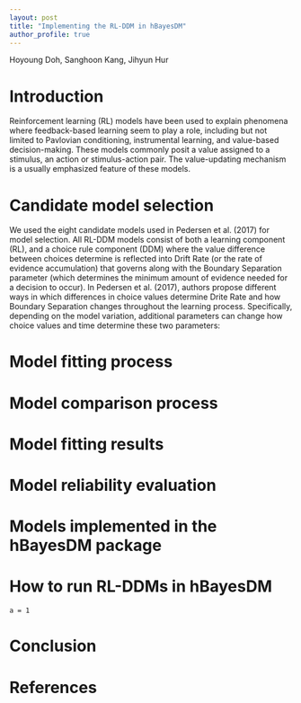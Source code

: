 ```yaml
---
layout: post
title: "Implementing the RL-DDM in hBayesDM"
author_profile: true
---
```


Hoyoung Doh, Sanghoon Kang, Jihyun Hur

# Introduction

Reinforcement learning (RL) models have been used to explain phenomena where feedback-based learning seem to play a role, including but not limited to Pavlovian conditioning, instrumental learning, and value-based decision-making. These models commonly posit a value assigned to a stimulus, an action or stimulus-action pair. The value-updating mechanism is a usually emphasized feature of these models.

# Candidate model selection

We used the eight candidate models used in Pedersen et al. (2017) for model selection. All RL-DDM models consist of both a learning component (RL), and a choice rule component (DDM) where the value difference between choices determine is reflected into Drift Rate (or the rate of evidence accumulation) that governs along with the Boundary Separation parameter (which determines the minimum amount of evidence needed for a decision to occur). In Pedersen et al. (2017), authors propose different ways in which differences in choice values determine Drite Rate and how Boundary Separation changes throughout the learning process. Specifically, depending on the model variation, additional parameters can change how choice values and time determine these two parameters:

# Model fitting process

# Model comparison process

# Model fitting results

# Model reliability evaluation

# Models implemented in the hBayesDM package

# How to run RL-DDMs in hBayesDM

```
a = 1
```

# Conclusion

# References
